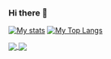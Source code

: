 ### Hi there 👋

[![My stats](https://github-readme-stats.vercel.app/api?username=benayaokta&show_icons=true&theme=transparent)](https://github.com/anuraghazra/github-readme-stats)
[![My Top Langs](https://github-readme-stats.vercel.app/api/top-langs/?username=benayaokta&layout=donut)](https://github.com/anuraghazra/github-readme-stats)

<a href="https://github.com/anuraghazra/github-readme-stats">
  <img align="center" src="https://github-readme-stats.vercel.app/api?username=benayaokta&show_icons=true&theme=transparent" />
</a>
<a href="https://github.com/anuraghazra/github-readme-stats">
  <img align="center" src="https://github-readme-stats.vercel.app/api/top-langs/?username=benayaokta&layout=donut&theme=transparent" />
</a>

<!--
**benayaokta/benayaokta** is a ✨ _special_ ✨ repository because its `README.md` (this file) appears on your GitHub profile.

Here are some ideas to get you started:

- 🔭 I’m currently working on ...
- 🌱 I’m currently learning ...
- 👯 I’m looking to collaborate on ...
- 🤔 I’m looking for help with ...
- 💬 Ask me about ...
- 📫 How to reach me: ...
- 😄 Pronouns: ...
- ⚡ Fun fact: ...
-->
